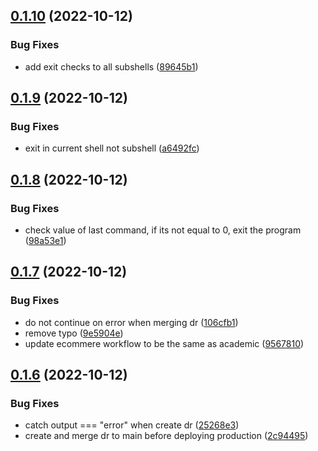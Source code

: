 ## [0.1.10](https://github.com/Open-Study-College/osc/compare/v0.1.9...v0.1.10) (2022-10-12)


### Bug Fixes

* add exit checks to all subshells ([89645b1](https://github.com/Open-Study-College/osc/commit/89645b1aded76806f33872834d2240b9efa18f20))



## [0.1.9](https://github.com/Open-Study-College/osc/compare/v0.1.8...v0.1.9) (2022-10-12)


### Bug Fixes

* exit in current shell not subshell ([a6492fc](https://github.com/Open-Study-College/osc/commit/a6492fc40bf285a2a6c2bdce913deab218dc4d12))



## [0.1.8](https://github.com/Open-Study-College/osc/compare/v0.1.7...v0.1.8) (2022-10-12)


### Bug Fixes

* check value of last command, if its not equal to 0, exit the program ([98a53e1](https://github.com/Open-Study-College/osc/commit/98a53e16d4f56241fc9773d978833670c09beeeb))



## [0.1.7](https://github.com/Open-Study-College/osc/compare/v0.1.6...v0.1.7) (2022-10-12)


### Bug Fixes

* do not continue on error when merging dr ([106cfb1](https://github.com/Open-Study-College/osc/commit/106cfb1ae093b449aa1e21f8cc463f25ffe2e347))
* remove typo ([9e5904e](https://github.com/Open-Study-College/osc/commit/9e5904e106f4c4815d4787c86997d25beada3f8e))
* update ecommere workflow to be the same as academic ([9567810](https://github.com/Open-Study-College/osc/commit/95678109f32dd1d4d80558bc0b4eeaec68191ff5))



## [0.1.6](https://github.com/Open-Study-College/osc/compare/v0.1.5...v0.1.6) (2022-10-12)


### Bug Fixes

* catch output === "error" when create dr ([25268e3](https://github.com/Open-Study-College/osc/commit/25268e327add4156063f3c240ec9871df0f0b2c5))
* create and merge dr to main before deploying production ([2c94495](https://github.com/Open-Study-College/osc/commit/2c94495b5f99a07f264737ca4f0b200196cd64d9))



